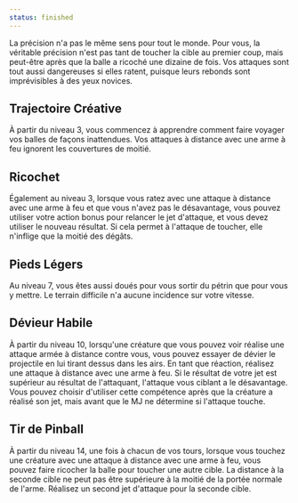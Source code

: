 ```yaml
---
status: finished
---
```

La précision n'a pas le même sens pour tout le monde. Pour vous, la véritable précision n'est pas tant de toucher la cible au premier coup, mais peut-être après que la balle a ricoché une dizaine de fois. Vos attaques sont tout aussi dangereuses si elles ratent, puisque leurs rebonds sont imprévisibles à des yeux novices.

## Trajectoire Créative

À partir du niveau 3, vous commencez à apprendre comment faire voyager vos balles de façons inattendues. Vos attaques à distance avec une arme à feu ignorent les couvertures de moitié.

## Ricochet

Également au niveau 3, lorsque vous ratez avec une attaque à distance avec une arme à feu et que vous n'avez pas le désavantage, vous pouvez utiliser votre action bonus pour relancer le jet d'attaque, et vous devez utiliser le nouveau résultat. Si cela permet à l'attaque de toucher, elle n'inflige que la moitié des dégâts.

## Pieds Légers

Au niveau 7, vous êtes aussi doués pour vous sortir du pétrin que pour vous y mettre. Le terrain difficile n'a aucune incidence sur votre vitesse.

## Dévieur Habile

À partir du niveau 10, lorsqu'une créature que vous pouvez voir réalise une attaque armée à distance contre vous, vous pouvez essayer de dévier le projectile en lui tirant dessus dans les airs. En tant que réaction, réalisez une attaque à distance avec une arme à feu. Si le résultat de votre jet est supérieur au résultat de l'attaquant, l'attaque vous ciblant a le désavantage. Vous pouvez choisir d'utiliser cette compétence après que la créature a réalisé son jet, mais avant que le MJ ne détermine si l'attaque touche.

## Tir de Pinball

À partir du niveau 14, une fois à chacun de vos tours, lorsque vous touchez une créature avec une attaque à distance avec une arme à feu, vous pouvez faire ricocher la balle pour toucher une autre cible. La distance à la seconde cible ne peut pas être supérieure à la moitié de la portée normale de l'arme. Réalisez un second jet d'attaque pour la seconde cible.
